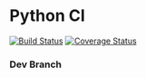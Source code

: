 # Python CI

[![Build
Status](https://travis-ci.org/mezklador/python_ci.svg?branch=master)](https://travis-ci.org/mezklador/python_ci)
[![Coverage
Status](https://coveralls.io/repos/github/mezklador/python_ci/badge.svg?branch=dev)](https://coveralls.io/github/mezklador/python_ci?branch=dev)

### Dev Branch
